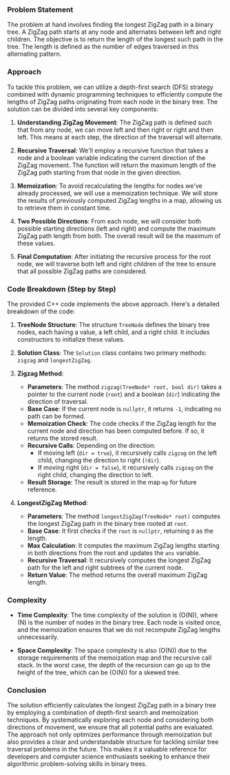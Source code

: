 ### Problem Statement

The problem at hand involves finding the longest ZigZag path in a binary tree. A ZigZag path starts at any node and alternates between left and right children. The objective is to return the length of the longest such path in the tree. The length is defined as the number of edges traversed in this alternating pattern.

### Approach

To tackle this problem, we can utilize a depth-first search (DFS) strategy combined with dynamic programming techniques to efficiently compute the lengths of ZigZag paths originating from each node in the binary tree. The solution can be divided into several key components:

1. **Understanding ZigZag Movement**: The ZigZag path is defined such that from any node, we can move left and then right or right and then left. This means at each step, the direction of the traversal will alternate.

2. **Recursive Traversal**: We'll employ a recursive function that takes a node and a boolean variable indicating the current direction of the ZigZag movement. The function will return the maximum length of the ZigZag path starting from that node in the given direction.

3. **Memoization**: To avoid recalculating the lengths for nodes we've already processed, we will use a memoization technique. We will store the results of previously computed ZigZag lengths in a map, allowing us to retrieve them in constant time.

4. **Two Possible Directions**: From each node, we will consider both possible starting directions (left and right) and compute the maximum ZigZag path length from both. The overall result will be the maximum of these values.

5. **Final Computation**: After initiating the recursive process for the root node, we will traverse both left and right children of the tree to ensure that all possible ZigZag paths are considered.

### Code Breakdown (Step by Step)

The provided C++ code implements the above approach. Here's a detailed breakdown of the code:

1. **TreeNode Structure**: 
   The structure `TreeNode` defines the binary tree nodes, each having a value, a left child, and a right child. It includes constructors to initialize these values.

2. **Solution Class**:
   The `Solution` class contains two primary methods: `zigzag` and `longestZigZag`.

3. **Zigzag Method**:
   - **Parameters**: The method `zigzag(TreeNode* root, bool dir)` takes a pointer to the current node (`root`) and a boolean (`dir`) indicating the direction of traversal.
   - **Base Case**: If the current node is `nullptr`, it returns `-1`, indicating no path can be formed.
   - **Memoization Check**: The code checks if the ZigZag length for the current node and direction has been computed before. If so, it returns the stored result.
   - **Recursive Calls**: Depending on the direction:
     - If moving left (`dir = true`), it recursively calls `zigzag` on the left child, changing the direction to right (`!dir`).
     - If moving right (`dir = false`), it recursively calls `zigzag` on the right child, changing the direction to left.
   - **Result Storage**: The result is stored in the map `mp` for future reference.

4. **LongestZigZag Method**:
   - **Parameters**: The method `longestZigZag(TreeNode* root)` computes the longest ZigZag path in the binary tree rooted at `root`.
   - **Base Case**: It first checks if the `root` is `nullptr`, returning `0` as the length.
   - **Max Calculation**: It computes the maximum ZigZag lengths starting in both directions from the root and updates the `ans` variable.
   - **Recursive Traversal**: It recursively computes the longest ZigZag path for the left and right subtrees of the current node.
   - **Return Value**: The method returns the overall maximum ZigZag length.

### Complexity

- **Time Complexity**: The time complexity of the solution is \(O(N)\), where \(N\) is the number of nodes in the binary tree. Each node is visited once, and the memoization ensures that we do not recompute ZigZag lengths unnecessarily.

- **Space Complexity**: The space complexity is also \(O(N)\) due to the storage requirements of the memoization map and the recursive call stack. In the worst case, the depth of the recursion can go up to the height of the tree, which can be \(O(N)\) for a skewed tree.

### Conclusion

The solution efficiently calculates the longest ZigZag path in a binary tree by employing a combination of depth-first search and memoization techniques. By systematically exploring each node and considering both directions of movement, we ensure that all potential paths are evaluated. The approach not only optimizes performance through memoization but also provides a clear and understandable structure for tackling similar tree traversal problems in the future. This makes it a valuable reference for developers and computer science enthusiasts seeking to enhance their algorithmic problem-solving skills in binary trees.